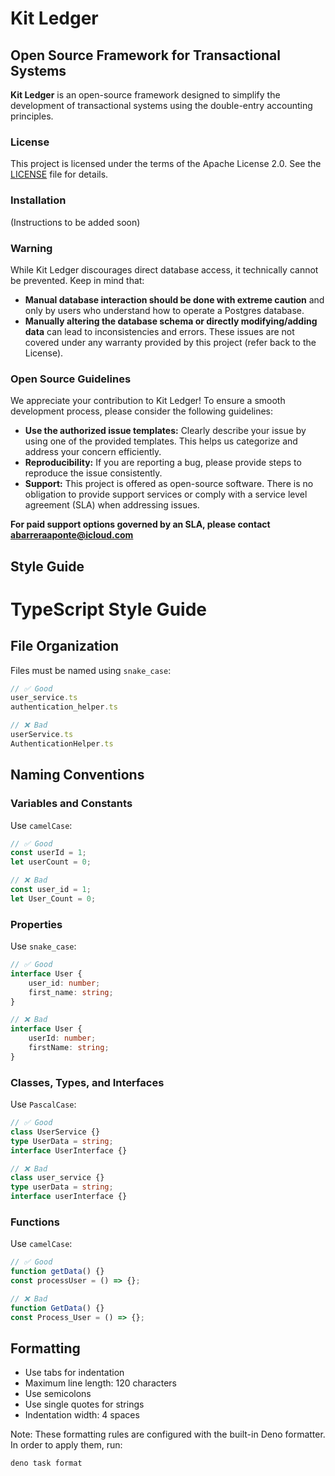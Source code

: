 # Kit Ledger
## Open Source Framework for Transactional Systems

**Kit Ledger** is an open-source framework designed to simplify the development of transactional systems using the double-entry accounting principles. 

### License

This project is licensed under the terms of the Apache License 2.0. See the [LICENSE](LICENSE) file for details.

### Installation

(Instructions to be added soon)

### Warning

While Kit Ledger discourages direct database access, it technically cannot be prevented. Keep in mind that:

* **Manual database interaction should be done with extreme caution** and only by users who understand how to operate a Postgres database.
* **Manually altering the database schema or directly modifying/adding data** can lead to inconsistencies and errors. These issues are not covered under any warranty provided by this project (refer back to the License).

### Open Source Guidelines

We appreciate your contribution to Kit Ledger! To ensure a smooth development process, please consider the following guidelines:

* **Use the authorized issue templates:**  Clearly describe your issue by using one of the provided templates. This helps us categorize and address your concern efficiently.
* **Reproducibility:** If you are reporting a bug, please provide steps to reproduce the issue consistently. 
* **Support:**  This project is offered as open-source software. There is no obligation to provide support services or comply with a service level agreement (SLA) when addressing issues.

**For paid support options governed by an SLA, please contact abarreraaponte@icloud.com**


## Style Guide
# TypeScript Style Guide

## File Organization

Files must be named using `snake_case`:
```typescript
// ✅ Good
user_service.ts
authentication_helper.ts

// ❌ Bad
userService.ts
AuthenticationHelper.ts
```

## Naming Conventions

### Variables and Constants
Use `camelCase`:
```typescript
// ✅ Good
const userId = 1;
let userCount = 0;

// ❌ Bad
const user_id = 1;
let User_Count = 0;
```

### Properties
Use `snake_case`:
```typescript
// ✅ Good
interface User {
    user_id: number;
    first_name: string;
}

// ❌ Bad
interface User {
    userId: number;
    firstName: string;
}
```

### Classes, Types, and Interfaces
Use `PascalCase`:
```typescript
// ✅ Good
class UserService {}
type UserData = string;
interface UserInterface {}

// ❌ Bad
class user_service {}
type userData = string;
interface userInterface {}
```

### Functions
Use `camelCase`:
```typescript
// ✅ Good
function getData() {}
const processUser = () => {};

// ❌ Bad
function GetData() {}
const Process_User = () => {};
```

## Formatting

- Use tabs for indentation
- Maximum line length: 120 characters
- Use semicolons
- Use single quotes for strings
- Indentation width: 4 spaces

Note: These formatting rules are configured with the built-in Deno formatter. In order to apply them, run:
```bash
deno task format
```